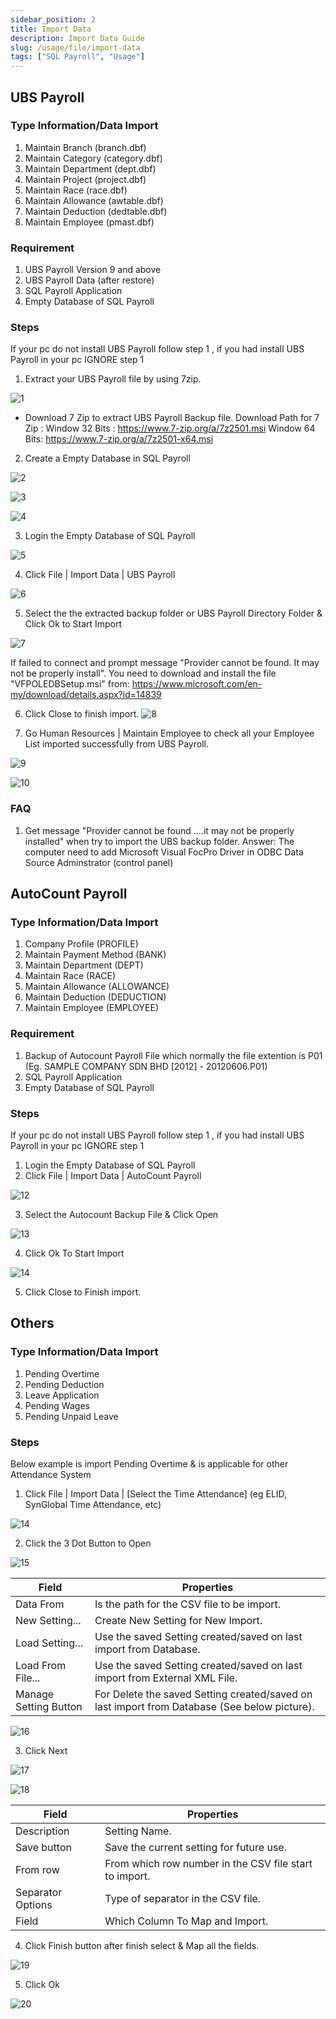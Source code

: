 ```yaml
---
sidebar_position: 2
title: Import Data
description: Import Data Guide
slug: /usage/file/import-data
tags: ["SQL Payroll", "Usage"]
---
```


## UBS Payroll
### Type Information/Data Import

1. Maintain Branch (branch.dbf)
2. Maintain Category (category.dbf)
3. Maintain Department (dept.dbf)
4. Maintain Project (project.dbf)
5. Maintain Race (race.dbf)
6. Maintain Allowance (awtable.dbf)
7. Maintain Deduction (dedtable.dbf)
8. Maintain Employee (pmast.dbf)

### Requirement
1. UBS Payroll Version 9 and above
2. UBS Payroll Data (after restore)
3. SQL Payroll Application
4. Empty Database of SQL Payroll


### Steps
If your pc do not install UBS Payroll follow step 1 , if you had install UBS Payroll in your pc IGNORE step 1

1. Extract your UBS Payroll file by using 7zip.

![1](../../../static/img/usage/file/data-import/wl1.png)

- Download 7 Zip to extract UBS Payroll Backup file.
Download Path for 7 Zip : Window 32 Bits : https://www.7-zip.org/a/7z2501.msi Window 64 Bits: https://www.7-zip.org/a/7z2501-x64.msi

2. Create a Empty Database in SQL Payroll

![2](../../../static/img/usage/file/data-import/wl2.png)

![3](../../../static/img/usage/file/data-import/wl3.png)

![4](../../../static/img/usage/file/data-import/wl4.png)

3. Login the Empty Database of SQL Payroll

![5](../../../static/img/usage/file/data-import/wl5.png)

4. Click File | Import Data | UBS Payroll

![6](../../../static/img/usage/file/data-import/wl6.png)

5. Select the the extracted backup folder or UBS Payroll Directory Folder & Click Ok to Start Import

![7](../../../static/img/usage/file/data-import/wl7.png)

If failed to connect and prompt message "Provider cannot be found. It may not be properly install".
You need to download and install the file "VFPOLEDBSetup.msi" from: https://www.microsoft.com/en-my/download/details.aspx?id=14839

6. Click Close to finish import.
![8](../../../static/img/usage/file/data-import/wl8.png)

7. Go Human Resources | Maintain Employee to check all your Employee List imported successfully from UBS Payroll.

![9](../../../static/img/usage/file/data-import/wl9.png)

![10](../../../static/img/usage/file/data-import/wl10.png)

### FAQ

1. Get message "Provider cannot be found ....it may not be properly installed" when try to import the UBS backup folder.
Answer: The computer need to add Microsoft Visual FocPro Driver in ODBC Data Source Adminstrator (control panel)

## AutoCount Payroll
### Type Information/Data Import

1. Company Profile (PROFILE)
2. Maintain Payment Method (BANK)
3. Maintain Department (DEPT)
4. Maintain Race (RACE)
5. Maintain Allowance (ALLOWANCE)
6. Maintain Deduction (DEDUCTION)
7. Maintain Employee (EMPLOYEE)


### Requirement
1. Backup of Autocount Payroll File which normally the file extention is P01 (Eg. SAMPLE COMPANY SDN BHD [2012] - 20120606.P01)
2. SQL Payroll Application
3. Empty Database of SQL Payroll


### Steps
If your pc do not install UBS Payroll follow step 1 , if you had install UBS Payroll in your pc IGNORE step 1

1. Login the Empty Database of SQL Payroll
2. Click File | Import Data | AutoCount Payroll

![12](../../../static/img/usage/file/data-import/wl11.png)

3. Select the Autocount Backup File & Click Open

![13](../../../static/img/usage/file/data-import/wl13.png)

4. Click Ok To Start Import

![14](../../../static/img/usage/file/data-import/wl14.png)

5. Click Close to Finish import.

## Others
### Type Information/Data Import

1. Pending Overtime
2. Pending Deduction
3. Leave Application
4. Pending Wages
5. Pending Unpaid Leave

### Steps
Below example is import Pending Overtime & is applicable for other Attendance System

1. Click File | Import Data | [Select the Time Attendance] (eg ELID, SynGlobal Time Attendance, etc)

![14](../../../static/img/usage/file/data-import/wl15.png)


2. Click the 3 Dot Button to Open

![15](../../../static/img/usage/file/data-import/wl16.png)

|  Field | Properties  |   
|---|---|
|Data From|Is the path for the CSV file to be import.|   
|New Setting...|Create New Setting for New Import.|   
|Load Setting...|Use the saved Setting created/saved on last import from Database.|   
|Load From File...|Use the saved Setting created/saved on last import from External XML File.|
|Manage Setting Button|For Delete the saved Setting created/saved on last import from Database (See below picture).|

![16](../../../static/img/usage/file/data-import/wl17.png)

3. Click Next

![17](../../../static/img/usage/file/data-import/wl18.png)

![18](../../../static/img/usage/file/data-import/wl9.png)

|Field|Properties|
|---|---|
|Description|Setting Name.|
|Save button|Save the current setting for future use.|
|From row|From which row number in the CSV file start to import.|
|Separator Options|Type of separator in the CSV file.|
|Field|Which Column To Map and Import.|


4. Click Finish button after finish select & Map all the fields.

![19](../../../static/img/usage/file/data-import/wl20.png)

5. Click Ok

![20](../../../static/img/usage/file/data-import/wl21.png)
